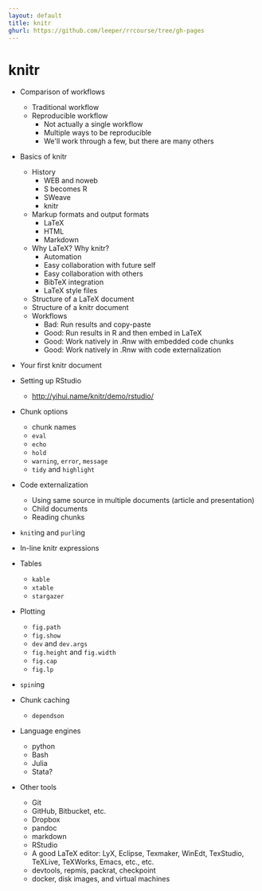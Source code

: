 ```yaml
---
layout: default
title: knitr
ghurl: https://github.com/leeper/rrcourse/tree/gh-pages
---
```


# knitr #

 - Comparison of workflows
   - Traditional workflow
   - Reproducible workflow
     - Not actually a single workflow
     - Multiple ways to be reproducible
     - We'll work through a few, but there are many others
     
 - Basics of knitr
   - History
     - WEB and noweb
     - S becomes R
     - SWeave
     - knitr
   - Markup formats and output formats
     - LaTeX
     - HTML
     - Markdown
   - Why LaTeX? Why knitr?
     - Automation
     - Easy collaboration with future self
     - Easy collaboration with others
     - BibTeX integration
     - LaTeX style files
   - Structure of a LaTeX document
   - Structure of a knitr document
   - Workflows
     - Bad: Run results and copy-paste
     - Good: Run results in R and then embed in LaTeX
     - Good: Work natively in .Rnw with embedded code chunks
     - Good: Work natively in .Rnw with code externalization
 
 - Your first knitr document
 
 - Setting up RStudio
   - http://yihui.name/knitr/demo/rstudio/

 - Chunk options
   - chunk names
   - `eval`
   - `echo`
   - `hold`
   - `warning`, `error`, `message`
   - `tidy` and `highlight`
 
 - Code externalization
   - Using same source in multiple documents (article and presentation)
   - Child documents
   - Reading chunks
   
 - `knit`ing and `purl`ing
 
 - In-line knitr expressions
 
 - Tables
   - `kable`
   - `xtable`
   - `stargazer`
 
 - Plotting
   - `fig.path`
   - `fig.show`
   - `dev` and `dev.args`
   - `fig.height` and `fig.width`
   - `fig.cap`
   - `fig.lp`
   
 - `spin`ing
 
 - Chunk caching
   - `dependson`
 
 - Language engines
   - python
   - Bash
   - Julia
   - Stata?
   
 - Other tools
   - Git
   - GitHub, Bitbucket, etc.
   - Dropbox
   - pandoc
   - markdown
   - RStudio
   - A good LaTeX editor: LyX, Eclipse, Texmaker, WinEdt, TexStudio, TeXLive, TeXWorks, Emacs, etc., etc.
   - devtools, repmis, packrat, checkpoint
   - docker, disk images, and virtual machines
   